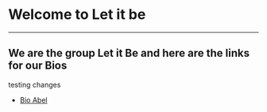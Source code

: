 # Welcome to Let it be
 ---

## We are the group Let it Be and here are the links for our Bios


 testing changes
- [Bio Abel](./bioAbel.md)
